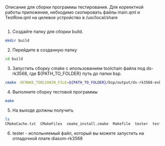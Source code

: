 
Описание для сборки программы тестирования.
Для кореектной работы приложения, небходимо скопировать файлы main.qml и TestRow.qml на целевое устройство в /usr/local/share

##

1. Создайте папку для сборки build.
```bash
mkdir build
```

2. Перейдите в созданную папку 
```bash
cd build
```

3. Запустить сборку cmake с ипользованием toolchain файла под ds-rk3568, где ${PATH_TO_FOLDER} путь до папки bsp.
```bash
cmake -DCMAKE_TOOLCHAIN_FILE=${PATH_TO_FOLDER}/bsp/output/ds-rk3568-evb/host/share/buildroot/toolchainfile.cmake ..
```
4. Выполните сборку тестовой программы
```bash
make
```

5. На выходе должны получить
```bash
ls
CMakeCache.txt  CMakeFiles  cmake_install.cmake  Makefile  tester  tester_autogen
```

6. tester - испольняемый файл, который вы можете запустить на отладочной плате diasom-rk3568

